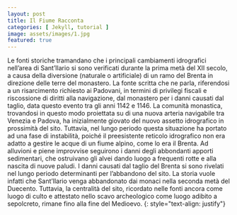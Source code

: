 ```yaml
---
layout: post
title: Il Fiume Racconta
categories: [ Jekyll, tutorial ]
image: assets/images/1.jpg
featured: true
---
```

Le fonti storiche tramandano che i principali cambiamenti idrografici nell’area di Sant’Ilario si sono verificati durante la prima metà del XII secolo, a causa della diversione (naturale o artificiale) di un ramo del Brenta in direzione delle terre del monastero. La fonte scritta che ne parla, riferendosi a un risarcimento richiesto ai Padovani, in termini di privilegi fiscali e riscossione di diritti alla navigazione, dal monastero per i danni causati dal taglio, data questo evento tra gli anni 1142 e 1146. La comunità monastica, trovandosi in questo modo proiettata su di una nuova arteria navigabile tra Venezia e Padova, ha inizialmente giovato del nuovo assetto idrografico in prossimità del sito. Tuttavia, nel lungo periodo questa situazione ha portato ad una fase di instabilità, poiché il preesistente reticolo idrografico non era adatto a gestire le acque di un fiume alpino, come lo era il Brenta. Ad alluvioni e piene improvvise seguirono i danni degli abbondanti apporti sedimentari, che ostruivano gli alvei dando luogo a frequenti rotte e alla nascita di nuove paludi. I danni causati dal taglio del Brenta si sono rivelati nel lungo periodo determinanti per l’abbandono del sito. La storia vuole infatti che Sant’Ilario venga abbandonato dai monaci nella seconda metà del Duecento. Tuttavia, la centralità del sito, ricordato nelle fonti ancora come luogo di culto e attestato nello scavo archeologico come luogo adibito a sepolcreto, rimane fino alla fine del Medioevo.
{: style="text-align: justify"}



